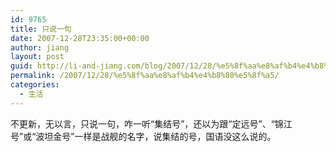 ```yaml
---
id: 9765
title: 只说一句
date: 2007-12-28T23:35:00+00:00
author: jiang
layout: post
guid: http://li-and-jiang.com/blog/2007/12/28/%e5%8f%aa%e8%af%b4%e4%b8%80%e5%8f%a5/
permalink: /2007/12/28/%e5%8f%aa%e8%af%b4%e4%b8%80%e5%8f%a5/
categories:
  - 生活
---
```

不更新，无以言，只说一句，咋一听“集结号”，还以为跟“定远号”、“锦江号”或“波坦金号”一样是战舰的名字，说集结的号，国语没这么说的。